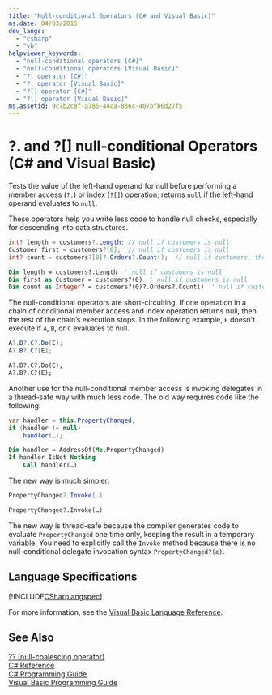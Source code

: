 ```yaml
---
title: "Null-conditional Operators (C# and Visual Basic)"
ms.date: 04/03/2015
dev_langs: 
  - "csharp"
  - "vb"
helpviewer_keywords: 
  - "null-conditional operators [C#]"
  - "null-conditional operators [Visual Basic]"
  - "?. operator [C#]"
  - "?. operator [Visual Basic]"
  - "?[] operator [C#]"
  - "?[] operator [Visual Basic]"
ms.assetid: 9c7b2c8f-a785-44ca-836c-407bfb6d27f5
---
```

# ?. and ?[] null-conditional Operators (C# and Visual Basic)
Tests the value of the left-hand operand for null before performing a member access (`?.`) or index (`?[]`) operation; returns `null` if the left-hand operand evaluates to `null`. 

These operators help you write less code to handle null checks, especially for descending into data structures.  
  
```csharp  
int? length = customers?.Length; // null if customers is null   
Customer first = customers?[0];  // null if customers is null  
int? count = customers?[0]?.Orders?.Count();  // null if customers, the first customer, or Orders is null  
```  
  
```vb  
Dim length = customers?.Length  ' null if customers is null  
Dim first as Customer = customers?(0)  ' null if customers is null  
Dim count as Integer? = customers?(0)?.Orders?.Count()  ' null if customers, the first customer, or Orders is null  
```  
  
 The null-conditional operators are short-circuiting.  If one operation in a chain of conditional member access and index operation returns null, then the rest of the chain’s execution stops.  In the following example, `E` doesn't execute if `A`, `B`, or `C` evaluates to null.
  
```csharp
A?.B?.C?.Do(E);
A?.B?.C?[E];
```

```vb
A?.B?.C?.Do(E);
A?.B?.C?(E);
```  
  
 Another use for the null-conditional member access is invoking delegates in a thread-safe way with much less code.  The old way requires code like the following:  
  
```csharp  
var handler = this.PropertyChanged;  
if (handler != null)  
    handler(…);
```  
  
```vb  
Dim handler = AddressOf(Me.PropertyChanged)  
If handler IsNot Nothing  
    Call handler(…)  
```  
  
 The new way is much simpler:  
  
```csharp
PropertyChanged?.Invoke(…)  
```  

```vb
PropertyChanged?.Invoke(…)
```  
  
 The new way is thread-safe because the compiler generates code to evaluate `PropertyChanged` one time only, keeping the result in a temporary variable. You need to explicitly call the `Invoke` method because there is no null-conditional delegate invocation syntax `PropertyChanged?(e)`.  
  
## Language Specifications  
 [!INCLUDE[CSharplangspec](~/includes/csharplangspec-md.md)]  
  
 For more information, see the [Visual Basic Language Reference](../../../visual-basic/language-reference/index.md).  
  
## See Also  
 [?? (null-coalescing operator)](null-coalescing-operator.md)  
 [C# Reference](../../../csharp/language-reference/index.md)  
 [C# Programming Guide](../../../csharp/programming-guide/index.md)  
 [Visual Basic Programming Guide](../../../visual-basic/programming-guide/index.md)
